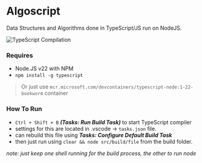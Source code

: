 # Algoscript
Data Structures and Algorithms done in TypeScript/JS run on NodeJS.

![TypeScript Compilation](https://github.com/OTonGitHub/Algoscript/actions/workflows/ts.node.js.yml/badge.svg)

### Requires
- Node.JS v22 with NPM
- `npm install -g typescript`
> Or just use `mcr.microsoft.com/devcontainers/typescript-node:1-22-bookworm` container

### How To Run
- `Ctrl + Shift + B` ***(Tasks: Run Build Task)*** to start TypeScript compiler
- settings for this are located in .vscode -> `tasks.json` file.
- can rebuild this file using ***Tasks: Configure Default Build Task***
- then just run using `clear && node src/build/file` from the build folder.

*note: just keep one shell running for the build process, the other to run node*
